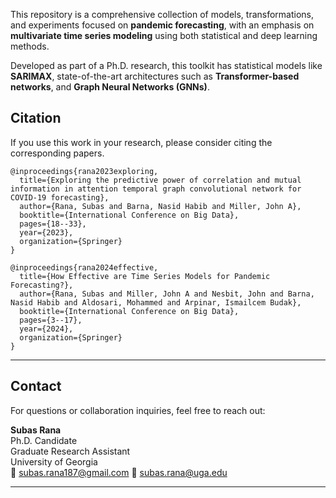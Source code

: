 This repository is a comprehensive collection of models, transformations, and experiments focused on **pandemic forecasting**, with an emphasis on **multivariate time series modeling** using both statistical and deep learning methods.

Developed as part of a Ph.D. research, this toolkit has statistical models like **SARIMAX**, state-of-the-art architectures such as **Transformer-based networks**, and **Graph Neural Networks (GNNs)**.

## Citation

If you use this work in your research, please consider citing the corresponding papers.
```
@inproceedings{rana2023exploring,
  title={Exploring the predictive power of correlation and mutual information in attention temporal graph convolutional network for COVID-19 forecasting},
  author={Rana, Subas and Barna, Nasid Habib and Miller, John A},
  booktitle={International Conference on Big Data},
  pages={18--33},
  year={2023},
  organization={Springer}
}
```
```
@inproceedings{rana2024effective,
  title={How Effective are Time Series Models for Pandemic Forecasting?},
  author={Rana, Subas and Miller, John A and Nesbit, John and Barna, Nasid Habib and Aldosari, Mohammed and Arpinar, Ismailcem Budak},
  booktitle={International Conference on Big Data},
  pages={3--17},
  year={2024},
  organization={Springer}
}
```
---

## Contact

For questions or collaboration inquiries, feel free to reach out:

**Subas Rana**  
Ph.D. Candidate  
Graduate Research Assistant  
University of Georgia  
📧 subas.rana187@gmail.com
📧 subas.rana@uga.edu

---


